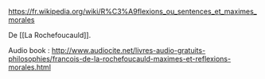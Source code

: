 https://fr.wikipedia.org/wiki/R%C3%A9flexions_ou_sentences_et_maximes_morales

De [[La Rochefoucauld]].

Audio book : http://www.audiocite.net/livres-audio-gratuits-philosophies/francois-de-la-rochefoucauld-maximes-et-reflexions-morales.html